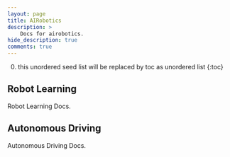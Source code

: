 ```yaml
---
layout: page
title: AIRobotics
description: >
    Docs for airobotics.
hide_description: true
comments: true
---
```


0. this unordered seed list will be replaced by toc as unordered list
{:toc}

## Robot Learning
Robot Learning Docs.

## Autonomous Driving
Autonomous Driving Docs.
